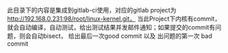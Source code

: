此目录下的内容是集成到gitlab-ci使用，对应的gitlab project为 http://192.168.0.231:98/root/linux-kernel.git，
当此Project下内核有commit，就会自动编译，自动测试，给出测试结果并发邮件通知；如果提交的commit有问题，则会自动bisect，
给出最后一次good commit 以及 出问题的第一次 bad commit

